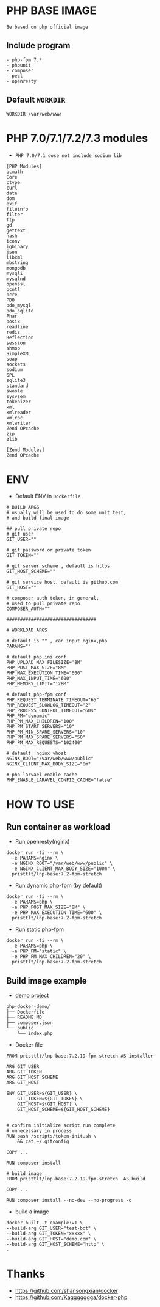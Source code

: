 # PHP BASE IMAGE

`Be based on php official image`

## Include program

```
- php-fpm 7.*
- phpunit
- composer
- pecl
- openresty
```
## Default `WORKDIR`

```
WORKDIR /var/web/www
```

# PHP 7.0/7.1/7.2/7.3 modules

* `PHP 7.0/7.1 dose not include sodium lib`

```
[PHP Modules]
bcmath
Core
ctype
curl
date
dom
exif
fileinfo
filter
ftp
gd
gettext
hash
iconv
igbinary
json
libxml
mbstring
mongodb
mysqli
mysqlnd
openssl
pcntl
pcre
PDO
pdo_mysql
pdo_sqlite
Phar
posix
readline
redis
Reflection
session
shmop
SimpleXML
soap
sockets
sodium
SPL
sqlite3
standard
swoole
sysvsem
tokenizer
xml
xmlreader
xmlrpc
xmlwriter
Zend OPcache
zip
zlib

[Zend Modules]
Zend OPcache
```

# ENV
* Default ENV in `Dockerfile`
```
# BUILD ARGS
# usually will be used to do some unit test,
# and build final image

## pull private repo
# git user
GIT_USER=""

# git password or private token
GIT_TOKEN=""

# git server scheme , default is https
GIT_HOST_SCHEME=""

# git service host, default is github.com
GIT_HOST=""

# composer auth token, in general, 
# used to pull private repo
COMPOSER_AUTH=""

#################################

# WORKLOAD ARGS

# default is "" , can input nginx,php
PARAMS=""

# default php.ini conf
PHP_UPLOAD_MAX_FILESIZE="8M" 
PHP_POST_MAX_SIZE="8M" 
PHP_MAX_EXECUTION_TIME="600" 
PHP_MAX_INPUT_TIME="600" 
PHP_MEMORY_LIMIT="128M" 

# default php-fpm conf
PHP_REQUEST_TERMINATE_TIMEOUT="65" 
PHP_REQUEST_SLOWLOG_TIMEOUT="2" 
PHP_PROCESS_CONTROL_TIMEOUT="60s"
PHP_PM="dynamic"
PHP_PM_MAX_CHILDREN="100"
PHP_PM_START_SERVERS="10"
PHP_PM_MIN_SPARE_SERVERS="10"
PHP_PM_MAX_SPARE_SERVERS="50"
PHP_PM_MAX_REQUESTS="102400"

# default  nginx vhost
NGINX_ROOT="/var/web/www/public" 
NGINX_CLIENT_MAX_BODY_SIZE="8m" 

# php larvael enable cache 
PHP_ENABLE_LARAVEL_CONFIG_CACHE="false"
```

# HOW TO USE

## Run container as workload

* Run openresty(nginx)

```
docker run -ti --rm \
  -e PARAMS=nginx \
  -e NGINX_ROOT="/var/web/www/public" \
  -e NGINX_CLIENT_MAX_BODY_SIZE="100m" \
  pristtlt/lnp-base:7.2-fpm-stretch
```

* Run dynamic php-fpm (by default)

```
docker run -ti --rm \
  -e PARAMS=php \
  -e PHP_POST_MAX_SIZE="8M" \
  -e PHP_MAX_EXECUTION_TIME="600" \
  pristtlt/lnp-base:7.2-fpm-stretch
```

* Run static php-fpm

```
docker run -ti --rm \
  -e PARAMS=php \
  -e PHP_PM="static" \
  -e PHP_PM_MAX_CHILDREN="20" \
  pristtlt/lnp-base:7.2-fpm-stretch
```


## Build image example 

* [demo project](https://github.com/winewei/php-docker-demo)

```
php-docker-demo/
├── Dockerfile
├── README.MD
├── composer.json
└── public
    └── index.php
```

* Docker file 

```
FROM pristtlt/lnp-base:7.2.19-fpm-stretch AS installer

ARG GIT_USER
ARG GIT_TOKEN
ARG GIT_HOST_SCHEME
ARG GIT_HOST

ENV GIT_USER=${GIT_USER} \
    GIT_TOKEN=${GIT_TOKEN} \
    GIT_HOST=${GIT_HOST} \
    GIT_HOST_SCHEME=${GIT_HOST_SCHEME}


# confirm initialize script run complete
# unnecessary in process
RUN bash /scripts/token-init.sh \ 
    && cat ~/.gitconfig

COPY . .

RUN composer install

# build image
FROM pristtlt/lnp-base:7.2.19-fpm-stretch  AS build

COPY . .

RUN composer install --no-dev --no-progress -o 
```

* build a image

```
docker built -t example:v1 \
--build-arg GIT_USER="test-bot" \
--build-arg GIT_TOKEN="xxxxx" \
--build-arg GIT_HOST="demo.com" \
--build-arg GIT_HOST_SCHEME="http" \
.
```

# 
# Thanks
- <https://github.com/shansongxian/docker>
- <https://github.com/Kaggggggga/docker-php>
